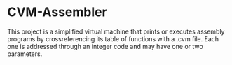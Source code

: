# CVM-Assembler
This project is a simplified virtual machine that prints or executes assembly programs by crossreferencing its table of functions with a .cvm file. Each one is addressed through an integer code and may have one or two parameters.
